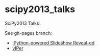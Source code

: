scipy2013_talks
===============

SciPy2013 Talks

See gh-pages branch:

* [IPython-powered Slideshow Reveal-ed](http://damianavila.github.io/scipy2013_talks/index.html)
* [vIPer](http://damianavila.github.io/scipy2013_talks/viper.html)
